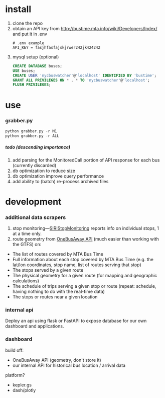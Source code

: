 # install

1. clone the repo
2. obtain an API key from http://bustime.mta.info/wiki/Developers/Index/ and put it in .env
    ```
    # .env example
    API_KEY = fasjhfasfajskjrwer242jk424242
    ```
3. mysql setup (optional)
    ```sql
    CREATE DATABASE buses;
    USE buses;
    CREATE USER 'nycbuswatcher'@'localhost' IDENTIFIED BY 'bustime';
    GRANT ALL PRIVILEGES ON * . * TO 'nycbuswatcher'@'localhost';
    FLUSH PRIVILEGES;
 
    ```


# use

### grabber.py


```python
python grabber.py -r M1
python grabber.py -r ALL
```

##### todo (descending importance)
1. add parsing for the MonitoredCall portion of API response for each bus (currently discarded)
5. db optimization to reduce size
6. db optimization improve query performance
1. add ability to (batch) re-process archived files 


# development


### additional data scrapers

1. stop monitoring—[SIRIStopMonitoring](http://bustime.mta.info/wiki/Developers/SIRIStopMonitoring) reports info on individual stops, 1 at a time only.
2. route geometry from [OneBusAway API](http://bustime.mta.info/wiki/Developers/OneBusAwayRESTfulAPI) (much easier than working with the GTFS) on:
- The list of routes covered by MTA Bus Time
- Full information about each stop covered by MTA Bus Time (e.g. the lat/lon coordinates, stop name, list of routes serving that stop)
- The stops served by a given route
- The physical geometry for a given route (for mapping and geographic calculations)
- The schedule of trips serving a given stop or route (repeat: schedule, having nothing to do with the real-time data)
- The stops or routes near a given location



### internal api

Deploy an api using flask or FastAPI to expose database for our own dashboard and applications.

### dashboard

build off:
- OneBusAway API (geometry, don't store it)
- our internal API for historical bus location / arrival data

platform?
- kepler.gs
- dash/plotly


